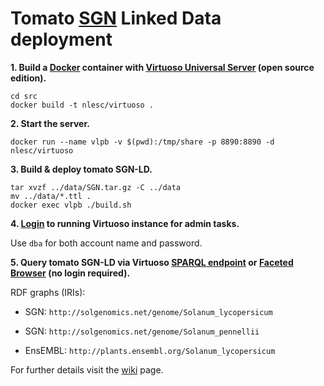 # Tomato [SGN](https://solgenomics.net/) Linked Data deployment

**1. Build a [Docker](https://www.docker.com/) container with [Virtuoso Universal Server](http://virtuoso.openlinksw.com/) (open source edition).**

```
cd src
docker build -t nlesc/virtuoso .
```

**2. Start the server.**

`docker run --name vlpb -v $(pwd):/tmp/share -p 8890:8890 -d nlesc/virtuoso`

**3. Build & deploy tomato SGN-LD.**

```
tar xvzf ../data/SGN.tar.gz -C ../data
mv ../data/*.ttl .
docker exec vlpb ./build.sh
```
**4. [Login](http://localhost:8890/conductor) to running Virtuoso instance for admin tasks.**

Use `dba` for both account name and password.

**5. Query tomato SGN-LD via Virtuoso [SPARQL endpoint](http://localhost:8890/sparql) or [Faceted Browser](http://localhost:8890/fct/) (no login required).**

RDF graphs (IRIs):

* SGN: `http://solgenomics.net/genome/Solanum_lycopersicum`

* SGN: `http://solgenomics.net/genome/Solanum_pennellii`

* EnsEMBL: `http://plants.ensembl.org/Solanum_lycopersicum`

For further details visit the [wiki](https://github.com/DTL-FAIRData/ODEX4all-UseCases/wiki/VLPB) page.
